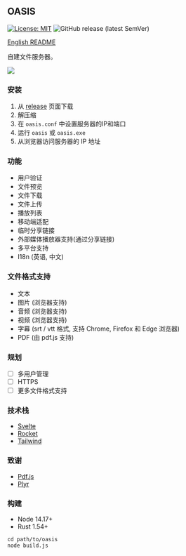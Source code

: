 ## OASIS

[![License: MIT](https://img.shields.io/badge/License-MIT-yellow.svg)](https://github.com/machengim/oasis/blob/main/LICENSE-MIT) ![GitHub release (latest SemVer)](https://img.shields.io/github/v/release/machengim/oasis)

[English README](https://github.com/machengim/oasis/blob/main/README.md)

自建文件服务器。

![](https://github.com/machengim/oasis/blob/main/doc/Oasis_demo.jpg?raw=true)

### 安装

1. 从 [release](https://github.com/machengim/oasis/releases) 页面下载
2. 解压缩
3. 在 `oasis.conf` 中设置服务器的IP和端口
3. 运行 `oasis` 或 `oasis.exe`
4. 从浏览器访问服务器的 IP 地址

### 功能

- 用户验证
- 文件预览
- 文件下载
- 文件上传
- 播放列表
- 移动端适配
- 临时分享链接
- 外部媒体播放器支持(通过分享链接)
- 多平台支持
- I18n (英语, 中文)

### 文件格式支持

- 文本
- 图片 (浏览器支持)
- 音频 (浏览器支持)
- 视频 (浏览器支持)
- 字幕 (srt / vtt 格式, 支持 Chrome, Firefox 和 Edge 浏览器)
- PDF (由 pdf.js 支持)

### 规划

- [ ] 多用户管理
- [ ] HTTPS
- [ ] 更多文件格式支持

### 技术栈

- [Svelte](https://svelte.dev)
- [Rocket](https://rocket.rs)
- [Tailwind](https://tailwindcss.com)

### 致谢

- [Pdf.js](https://mozilla.github.io/pdf.js)
- [Plyr](https://plyr.io)

### 构建

- Node 14.17+
- Rust 1.54+

```
cd path/to/oasis
node build.js
```

